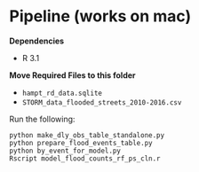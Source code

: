 # Pipeline (works on mac)

**Dependencies**

* R 3.1

**Move Required Files to this folder**

* `hampt_rd_data.sqlite`
* `STORM_data_flooded_streets_2010-2016.csv`


Run the following:

```
python make_dly_obs_table_standalone.py
python prepare_flood_events_table.py
python by_event_for_model.py
Rscript model_flood_counts_rf_ps_cln.r
```